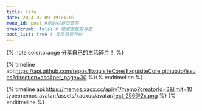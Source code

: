 ```yaml
---
title: life
date: 2024-02-09 19:01:09
menu_id: post #侧边栏首页高亮
breadcrumb: false # 隐藏面包屑导航
post_list: true # 显示首页导航
---
```


{% note color:orange 分享自己的生活碎片！ %}

{% timeline api:https://api.github.com/repos/ExquisiteCore/ExquisiteCore.github.io/issues?direction=asc&per_page=30 %}{% endtimeline %}

{% timeline api:https://memos.xaox.cc/api/v1/memo?creatorId=3&limit=10 type:memos avatar:/assets/xaoxuu/avatar/rect-256@2x.png %}
{% endtimeline %}